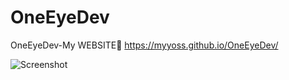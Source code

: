 # OneEyeDev
OneEyeDev-My WEBSITE👻
https://myyoss.github.io/OneEyeDev/

![Screenshot](https://user-images.githubusercontent.com/93940739/212028299-4d70e72c-5862-458d-b699-061c716ce3e5.png)
